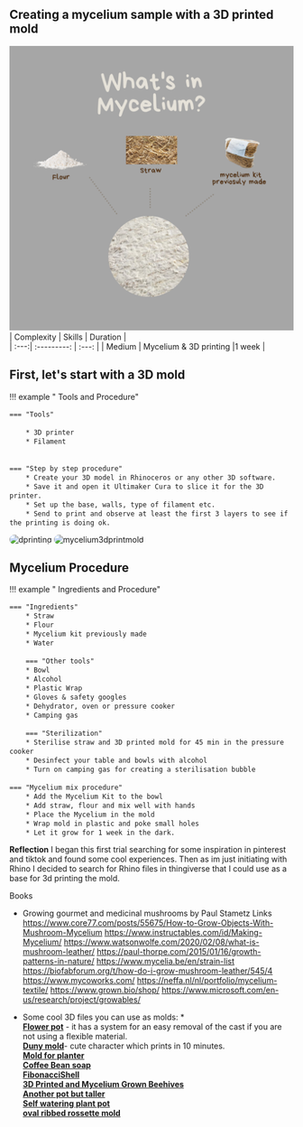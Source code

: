 ## Creating a mycelium sample with a 3D printed mold
![Mycellium cover](<../../images/MyceliumIngredients.png>)
| Complexity | Skills |  Duration |   
| :---:| :---------: | :---: | 
| Medium | Mycelium & 3D printing |1 week |

## First, let's start with a 3D mold
!!! example " Tools and Procedure"

	=== "Tools"
        	  
        * 3D printer 
        * Filament


	=== "Step by step procedure"
        * Create your 3D model in Rhinoceros or any other 3D software. 
        * Save it and open it Ultimaker Cura to slice it for the 3D printer. 
        * Set up the base, walls, type of filament etc. 
        * Send to print and observe at least the first 3 layers to see if the printing is doing ok. 

<img src="../images/DigitalPrototyping/3dprinting.jpeg" alt="dprinting" style="border-radius: 10px;"> 
<img src="../images/DigitalPrototyping/mycelium3dprintmold.jpeg" alt="mycelium3dprintmold" style="border-radius: 10px;"> 

## Mycelium Procedure
!!! example " Ingredients and Procedure"

	=== "Ingredients"
        * Straw
        * Flour
        * Mycelium kit previously made
        * Water

        === "Other tools"
        * Bowl
        * Alcohol
        * Plastic Wrap
        * Gloves & safety googles
        * Dehydrator, oven or pressure cooker
        * Camping gas

        === "Sterilization"
        * Sterilise straw and 3D printed mold for 45 min in the pressure cooker 
        * Desinfect your table and bowls with alcohol
        * Turn on camping gas for creating a sterilisation bubble

	=== "Mycelium mix procedure"
        * Add the Mycelium Kit to the bowl
        * Add straw, flour and mix well with hands
        * Place the Mycelium in the mold
        * Wrap mold in plastic and poke small holes 
        * Let it grow for 1 week in the dark. 

      

**Reflection**
I began this first trial searching for some inspiration in pinterest and tiktok and found some cool experiences. 
Then as im just initiating with Rhino I decided to search for Rhino files in thingiverse that I could use as a base for 3d printing the mold. 

Books
- Growing gourmet and medicinal mushrooms by Paul Stametz
Links
https://www.core77.com/posts/55675/How-to-Grow-Objects-With-Mushroom-Mycelium
https://www.instructables.com/id/Making-Mycelium/
https://www.watsonwolfe.com/2020/02/08/what-is-mushroom-leather/
https://paul-thorpe.com/2015/01/16/growth-patterns-in-nature/
https://www.mycelia.be/en/strain-list
https://biofabforum.org/t/how-do-i-grow-mushroom-leather/545/4
https://www.mycoworks.com/
https://neffa.nl/nl/portfolio/mycelium-textile/
https://www.grown.bio/shop/
https://www.microsoft.com/en-us/research/project/growables/

* Some cool 3D files you can use as molds: * <br>
**[Flower pot](https://www.thingiverse.com/thing:3598511)** - it has a system for an easy removal of the cast if you are not using a flexible material. <br>
**[Duny mold](https://www.thingiverse.com/thing:438250)**- cute character which prints in 10 minutes. <br>
**[Mold for planter](https://www.thingiverse.com/thing:4089572/files)** <br>
**[Coffee Bean soap](https://www.thingiverse.com/thing:2132254)** <br>
**[FibonacciShell](https://www.thingiverse.com/thing:955219)** <br>
**[3D Printed and Mycelium Grown Beehives](https://www.instructables.com/3D-Printed-and-Mycelium-Grown-Beehives/)** <br>
**[Another pot but taller](https://cults3d.com/en/3d-model/home/igneous-brim-vase)** <br>
**[Self watering plant pot](https://cults3d.com/en/3d-model/home/self-watering-plant-pot)** <br>
**[oval ribbed rossette mold](https://cults3d.com/en/3d-model/art/oval-ribbed-rosette-relief-and-mold-3d-print-model)** <br>

